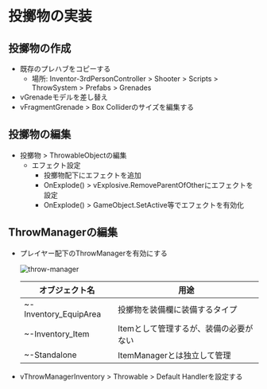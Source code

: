 # 投擲物の実装

## 投擲物の作成

- 既存のプレハブをコピーする
  - 場所: Inventor-3rdPersonController > Shooter > Scripts > ThrowSystem > Prefabs > Grenades
- vGrenadeモデルを差し替え
- vFragmentGrenade > Box Colliderのサイズを編集する

## 投擲物の編集

- 投擲物 > ThrowableObjectの編集
  - エフェクト設定
    - 投擲物配下にエフェクトを追加
    - OnExplode() > vExplosive.RemoveParentOfOtherにエフェクトを設定
    - OnExplode() > GameObject.SetActive等でエフェクトを有効化

## ThrowManagerの編集

- プレイヤー配下のThrowManagerを有効にする

  ![throw-manager](/img/throw-manager-hieralchy.png)

  |オブジェクト名|用途|
  |---|---|
  |~-Inventory_EquipArea|投擲物を装備欄に装備するタイプ|
  |~-Inventory_Item|Itemとして管理するが、装備の必要がない|
  |~-Standalone|ItemManagerとは独立して管理|

- vThrowManagerInventory > Throwable > Default Handlerを設定する

